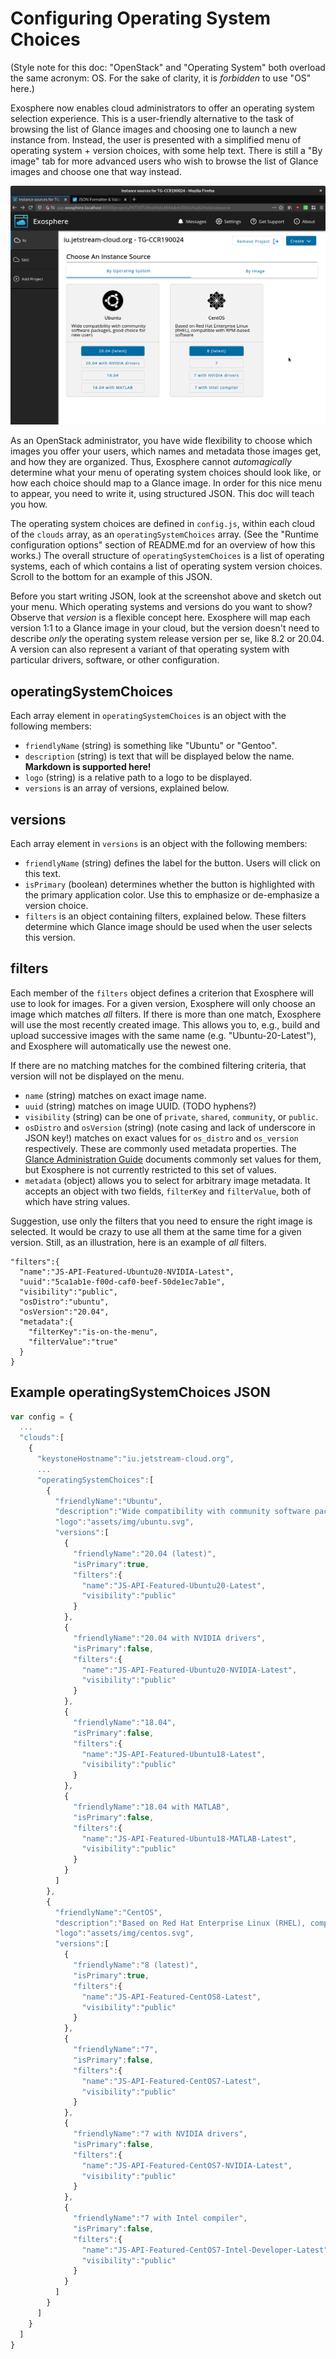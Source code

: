 # Configuring Operating System Choices

(Style note for this doc: "OpenStack" and "Operating System" both overload the same acronym: OS. For the sake of clarity, it is _forbidden_ to use "OS" here.)

Exosphere now enables cloud administrators to offer an operating system selection experience. This is a user-friendly alternative to the task of browsing the list of Glance images and choosing one to launch a new instance from. Instead, the user is presented with a simplified menu of operating system + version choices, with some help text. There is still a "By image" tab for more advanced users who wish to browse the list of Glance images and choose one that way instead.

![screenshot of Operating System Choices](assets/screenshot-operating-system-choices.png)

As an OpenStack administrator, you have wide flexibility to choose which images you offer your users, which names and metadata those images get, and how they are organized. Thus, Exosphere cannot _automagically_ determine what your menu of operating system choices should look like, or how each choice should map to a Glance image. In order for this nice menu to appear, you need to write it, using structured JSON. This doc will teach you how.

The operating system choices are defined in `config.js`, within each cloud of the `clouds` array, as an `operatingSystemChoices` array. (See the "Runtime configuration options" section of README.md for an overview of how this works.) The overall structure of `operatingSystemChoices` is a list of operating systems, each of which contains a list of operating system version choices. Scroll to the bottom for an example of this JSON.

Before you start writing JSON, look at the screenshot above and sketch out your menu. Which operating systems and versions do you want to show? Observe that _version_ is a flexible concept here. Exosphere will map each version 1:1 to a Glance image in your cloud, but the version doesn't need to describe _only_ the operating system release version per se, like 8.2 or 20.04. A version can also represent a variant of that operating system with particular drivers, software, or other configuration.

## operatingSystemChoices

Each array element in `operatingSystemChoices` is an object with the following members:

- `friendlyName` (string) is something like "Ubuntu" or "Gentoo".
- `description` (string) is text that will be displayed below the name. __Markdown is supported here!__
- `logo` (string) is a relative path to a logo to be displayed.
- `versions` is an array of versions, explained below.

## versions

Each array element in `versions` is an object with the following members:

- `friendlyName` (string) defines the label for the button. Users will click on this text.
- `isPrimary` (boolean) determines whether the button is highlighted with the primary application color. Use this to emphasize or de-emphasize a version choice.
- `filters` is an object containing filters, explained below. These filters determine which Glance image should be used when the user selects this version.

## filters

Each member of the `filters` object defines a criterion that Exosphere will use to look for images. For a given version, Exosphere will only choose an image which matches _all_ filters. If there is more than one match, Exosphere will use the most recently created image. This allows you to, e.g., build and upload successive images with the same name (e.g. "Ubuntu-20-Latest"), and Exosphere will automatically use the newest one.

If there are no matching matches for the combined filtering criteria, that version will not be displayed on the menu.

- `name` (string) matches on exact image name.
- `uuid` (string) matches on image UUID. (TODO hyphens?)
- `visibility` (string) can be one of `private`, `shared`, `community`, or `public`.
- `osDistro` and `osVersion` (string) (note casing and lack of underscore in JSON key!) matches on exact values for `os_distro` and `os_version` respectively. These are commonly used metadata properties. The [Glance Administration Guide](https://docs.openstack.org/glance/latest/admin/useful-image-properties.html#image-property-keys-and-values) documents commonly set values for them, but Exosphere is not currently restricted to this set of values.
- `metadata` (object) allows you to select for arbitrary image metadata. It accepts an object with two fields, `filterKey` and `filterValue`, both of which have string values.

Suggestion, use only the filters that you need to ensure the right image is selected. It would be crazy to use all them at the same time for a given version. Still, as an illustration, here is an example of _all_ filters.

```
"filters":{
  "name":"JS-API-Featured-Ubuntu20-NVIDIA-Latest",
  "uuid":"5ca1ab1e-f00d-caf0-beef-50de1ec7ab1e",
  "visibility":"public",
  "osDistro":"ubuntu",
  "osVersion":"20.04",
  "metadata":{
    "filterKey":"is-on-the-menu",
    "filterValue":"true"
  }
}
```

## Example operatingSystemChoices JSON

```javascript
var config = {
  ...
  "clouds":[
    {
      "keystoneHostname":"iu.jetstream-cloud.org",    
      ...  
      "operatingSystemChoices":[
        {
          "friendlyName":"Ubuntu",
          "description":"Wide compatibility with community software packages, good choice for new users",
          "logo":"assets/img/ubuntu.svg",
          "versions":[
            {
              "friendlyName":"20.04 (latest)",
              "isPrimary":true,
              "filters":{
                "name":"JS-API-Featured-Ubuntu20-Latest",
                "visibility":"public"
              }
            },
            {
              "friendlyName":"20.04 with NVIDIA drivers",
              "isPrimary":false,
              "filters":{
                "name":"JS-API-Featured-Ubuntu20-NVIDIA-Latest",
                "visibility":"public"
              }
            },
            {
              "friendlyName":"18.04",
              "isPrimary":false,
              "filters":{
                "name":"JS-API-Featured-Ubuntu18-Latest",
                "visibility":"public"
              }
            },
            {
              "friendlyName":"18.04 with MATLAB",
              "isPrimary":false,
              "filters":{
                "name":"JS-API-Featured-Ubuntu18-MATLAB-Latest",
                "visibility":"public"
              }
            }
          ]
        },
        {
          "friendlyName":"CentOS",
          "description":"Based on Red Hat Enterprise Linux (RHEL), compatible with RPM-based software",
          "logo":"assets/img/centos.svg",
          "versions":[
            {
              "friendlyName":"8 (latest)",
              "isPrimary":true,
              "filters":{
                "name":"JS-API-Featured-CentOS8-Latest",
                "visibility":"public"
              }
            },
            {
              "friendlyName":"7",
              "isPrimary":false,
              "filters":{
                "name":"JS-API-Featured-CentOS7-Latest",
                "visibility":"public"
              }
            },
            {
              "friendlyName":"7 with NVIDIA drivers",
              "isPrimary":false,
              "filters":{
                "name":"JS-API-Featured-CentOS7-NVIDIA-Latest",
                "visibility":"public"
              }
            },
            {
              "friendlyName":"7 with Intel compiler",
              "isPrimary":false,
              "filters":{
                "name":"JS-API-Featured-CentOS7-Intel-Developer-Latest",
                "visibility":"public"
              }
            }
          ]
        }
      ]
    }
  ]
}
```
